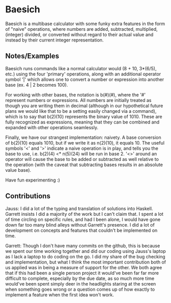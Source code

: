 # Baesich
Baesich is a multibase calculator with some funky extra features in the form of "naive" operations, where numbers are added, subtracted, multiplied, (integer) divided, or converted without regard to their actual value and instead by their current integer representation.



## Notes/Examples
Baesich runs commands like a normal calculator would (8 + 10, 3*(6/5), etc.) using the four 'primary' operations, along with an additional operator symbol '|' which allows one to convert a number or expression into another base (ex. 4 | 2 becomes 100).

For working with other bases, the notation is b(#)(#), where the '#' represent numbers or expressions. All numbers are initially treated as though you are writing them in decimal (although in our hypothetical future plans we would like that to be a setting easily changed via a command), which is to say that b(2)(10) represents the binary value of 1010. These are fully recognized as expressions, meaning that they can be combined and expanded with other operations seamlessly.

Finally, we have our strangest implementation: naivety. A base conversion of b(2)(10) equals 1010, but if we write it as n(2)(10), it equals 10. The useful symbols '<' and '>' indicate a naive operation is in play, and tells you the base to use, i.e. b(2)(4) <* n(5)(24) will be run in base 2. '<>' around an operator will cause the base to be added or subtracted as well relative to the operation (with the caveat that subtracting bases results in an absolute value base).

Have fun experimenting :)



## Contributions
Jauss: I did a lot of the typing and translation of solutions into Haskell. Garrett insists I did a majority of the work but I can't claim that. I spent a lot of time circling on specific rules, and had I been alone, I would have gone down far too many blind alleys without Garrett's presence. I did a lot of development on concepts and features that couldn't be implemented on time. 

Garrett: Though I don't have many commits on the github, this is because we spent our time working together and did our coding using Jauss's laptop as I lack a laptop to do coding on the go. I did my share of the bug checking and implementation, but what I think the most important contribution both of us applied was in being a measure of support for the other. We both agree that if this had been a single person project it would've been far far more difficult to complete, especially by the due date, as so much more time would've been spent simply deer in the headlights staring at the screen when something goes wrong or a question comes up of how exactly to implement a feature when the first idea won't work.